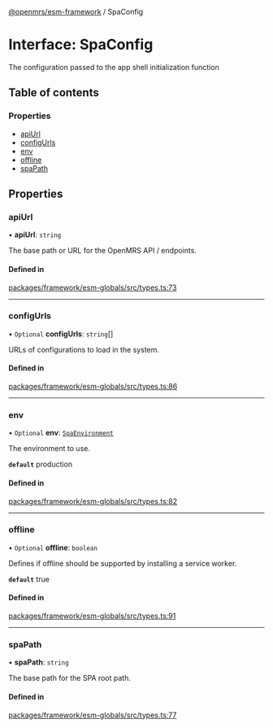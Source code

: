 [@openmrs/esm-framework](../API.md) / SpaConfig

# Interface: SpaConfig

The configuration passed to the app shell initialization function

## Table of contents

### Properties

- [apiUrl](SpaConfig.md#apiurl)
- [configUrls](SpaConfig.md#configurls)
- [env](SpaConfig.md#env)
- [offline](SpaConfig.md#offline)
- [spaPath](SpaConfig.md#spapath)

## Properties

### apiUrl

• **apiUrl**: `string`

The base path or URL for the OpenMRS API / endpoints.

#### Defined in

[packages/framework/esm-globals/src/types.ts:73](https://github.com/openmrs/openmrs-esm-core/blob/main/packages/framework/esm-globals/src/types.ts#L73)

___

### configUrls

• `Optional` **configUrls**: `string`[]

URLs of configurations to load in the system.

#### Defined in

[packages/framework/esm-globals/src/types.ts:86](https://github.com/openmrs/openmrs-esm-core/blob/main/packages/framework/esm-globals/src/types.ts#L86)

___

### env

• `Optional` **env**: [`SpaEnvironment`](../API.md#spaenvironment)

The environment to use.

**`default`** production

#### Defined in

[packages/framework/esm-globals/src/types.ts:82](https://github.com/openmrs/openmrs-esm-core/blob/main/packages/framework/esm-globals/src/types.ts#L82)

___

### offline

• `Optional` **offline**: `boolean`

Defines if offline should be supported by installing a service worker.

**`default`** true

#### Defined in

[packages/framework/esm-globals/src/types.ts:91](https://github.com/openmrs/openmrs-esm-core/blob/main/packages/framework/esm-globals/src/types.ts#L91)

___

### spaPath

• **spaPath**: `string`

The base path for the SPA root path.

#### Defined in

[packages/framework/esm-globals/src/types.ts:77](https://github.com/openmrs/openmrs-esm-core/blob/main/packages/framework/esm-globals/src/types.ts#L77)
